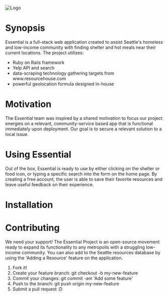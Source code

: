![Logo](http://s13.postimg.org/ezoe3vqrb/essential_logo.png)

<h1>Synopsis</h1>
<p>Essential is a full-stack web application created to assist Seattle's homeless and low-income community with finding shelter and hot meals near their current locations. The project utilizes:</p> 
<ul>
	<li>Ruby on Rails framework</li>
	<li>Yelp API and search</li>
	<li>data-scraping technology gathering targets from www.resourcehouse.com</li>
	<li>powerful geolocation formula designed in-house</li>
</ul>

<h1>Motivation</h1>
<p>The Essential team was inspired by a shared motivation to focus our project energies on a relevant, community-service based app that is functional immediately upon deployment. Our goal is to secure a relevant solution to a local issue.</p>

<h1>Using Essential</h1>
<p>Out of the box, Essential is ready to use by either clicking on the shelter or food icon, or typing a specific search into the form on the home page. By creating a free account, the user is able to save their favorite resources and leave useful feedback on their experience.</p>

<h1>Installation</h1>
<p></p>

<h1>Contributing</h1>
<p>We need your support! The Essential Project is an open-source movement ready to expand its functionality to any metropolis with a struggling low-income community. You can also add to the Seattle resources database by using the 'Adding a Resource' feature on the application.</p>
<ol>
	<li>Fork it!</li>
	<li>Create your feature branch: git checkout -b my-new-feature</li>
	<li>Commit your changes: git commit -am 'Add some feature'</li>
	<li>Push to the branch: git push origin my-new-feature</li>
	<li>Submit a pull request :D</li>
</ol>

